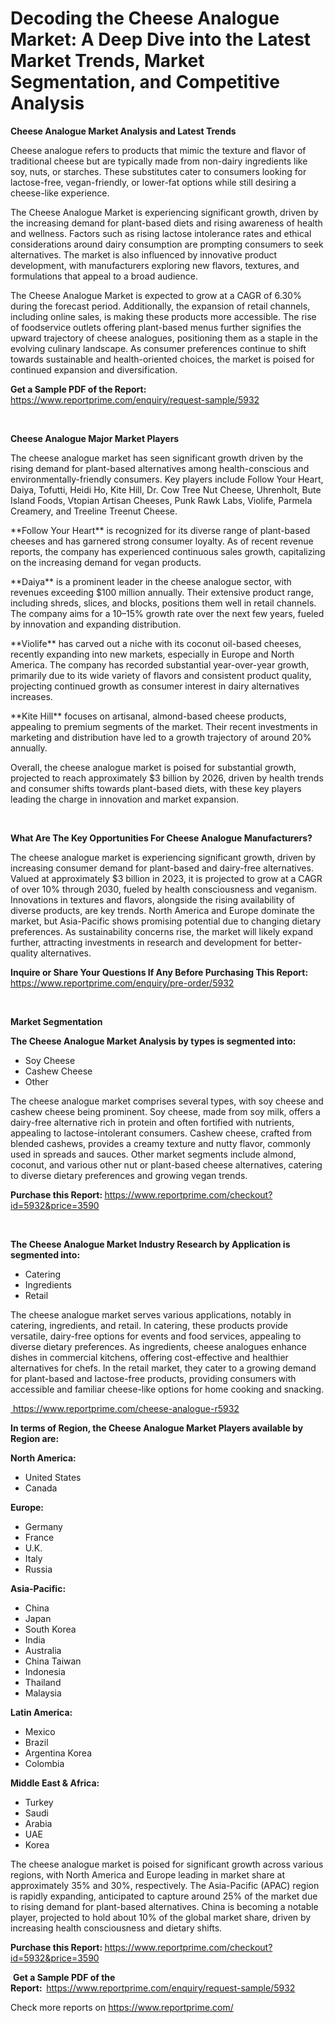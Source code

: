 <p><h1>Decoding the Cheese Analogue Market: A Deep Dive into the Latest Market Trends, Market Segmentation, and Competitive Analysis</h1></p><p><strong>Cheese Analogue Market Analysis and Latest Trends</strong></p>
<p><p>Cheese analogue refers to products that mimic the texture and flavor of traditional cheese but are typically made from non-dairy ingredients like soy, nuts, or starches. These substitutes cater to consumers looking for lactose-free, vegan-friendly, or lower-fat options while still desiring a cheese-like experience.</p><p>The Cheese Analogue Market is experiencing significant growth, driven by the increasing demand for plant-based diets and rising awareness of health and wellness. Factors such as rising lactose intolerance rates and ethical considerations around dairy consumption are prompting consumers to seek alternatives. The market is also influenced by innovative product development, with manufacturers exploring new flavors, textures, and formulations that appeal to a broad audience.</p><p>The Cheese Analogue Market is expected to grow at a CAGR of 6.30% during the forecast period. Additionally, the expansion of retail channels, including online sales, is making these products more accessible. The rise of foodservice outlets offering plant-based menus further signifies the upward trajectory of cheese analogues, positioning them as a staple in the evolving culinary landscape. As consumer preferences continue to shift towards sustainable and health-oriented choices, the market is poised for continued expansion and diversification.</p></p>
<p><strong>Get a Sample PDF of the Report:&nbsp;</strong> <a href="https://www.reportprime.com/enquiry/request-sample/5932?utm_campaign=3044&utm_medium=2&utm_source=Github&utm_content=ia&utm_term=19032025&utm_id=cheese-analogue">https://www.reportprime.com/enquiry/request-sample/5932</a></p>
<p>&nbsp;</p>
<p><strong>Cheese Analogue Major Market Players</strong></p>
<p><p>The cheese analogue market has seen significant growth driven by the rising demand for plant-based alternatives among health-conscious and environmentally-friendly consumers. Key players include Follow Your Heart, Daiya, Tofutti, Heidi Ho, Kite Hill, Dr. Cow Tree Nut Cheese, Uhrenholt, Bute Island Foods, Vtopian Artisan Cheeses, Punk Rawk Labs, Violife, Parmela Creamery, and Treeline Treenut Cheese.</p><p>**Follow Your Heart** is recognized for its diverse range of plant-based cheeses and has garnered strong consumer loyalty. As of recent revenue reports, the company has experienced continuous sales growth, capitalizing on the increasing demand for vegan products.</p><p>**Daiya** is a prominent leader in the cheese analogue sector, with revenues exceeding $100 million annually. Their extensive product range, including shreds, slices, and blocks, positions them well in retail channels. The company aims for a 10–15% growth rate over the next few years, fueled by innovation and expanding distribution.</p><p>**Violife** has carved out a niche with its coconut oil-based cheeses, recently expanding into new markets, especially in Europe and North America. The company has recorded substantial year-over-year growth, primarily due to its wide variety of flavors and consistent product quality, projecting continued growth as consumer interest in dairy alternatives increases.</p><p>**Kite Hill** focuses on artisanal, almond-based cheese products, appealing to premium segments of the market. Their recent investments in marketing and distribution have led to a growth trajectory of around 20% annually.</p><p>Overall, the cheese analogue market is poised for substantial growth, projected to reach approximately $3 billion by 2026, driven by health trends and consumer shifts towards plant-based diets, with these key players leading the charge in innovation and market expansion.</p></p>
<p>&nbsp;</p>
<p><strong>What Are The Key Opportunities For Cheese Analogue Manufacturers?</strong></p>
<p><p>The cheese analogue market is experiencing significant growth, driven by increasing consumer demand for plant-based and dairy-free alternatives. Valued at approximately $3 billion in 2023, it is projected to grow at a CAGR of over 10% through 2030, fueled by health consciousness and veganism. Innovations in textures and flavors, alongside the rising availability of diverse products, are key trends. North America and Europe dominate the market, but Asia-Pacific shows promising potential due to changing dietary preferences. As sustainability concerns rise, the market will likely expand further, attracting investments in research and development for better-quality alternatives.</p></p>
<p><strong>Inquire or Share Your Questions If Any Before Purchasing This Report:</strong> <a href="https://www.reportprime.com/enquiry/pre-order/5932?utm_campaign=3044&utm_medium=2&utm_source=Github&utm_content=ia&utm_term=19032025&utm_id=cheese-analogue">https://www.reportprime.com/enquiry/pre-order/5932</a></p>
<p>&nbsp;</p>
<p><strong>Market Segmentation</strong></p>
<p><strong>The Cheese Analogue Market Analysis by types is segmented into:</strong></p>
<p><ul><li>Soy Cheese</li><li>Cashew Cheese</li><li>Other</li></ul></p>
<p><p>The cheese analogue market comprises several types, with soy cheese and cashew cheese being prominent. Soy cheese, made from soy milk, offers a dairy-free alternative rich in protein and often fortified with nutrients, appealing to lactose-intolerant consumers. Cashew cheese, crafted from blended cashews, provides a creamy texture and nutty flavor, commonly used in spreads and sauces. Other market segments include almond, coconut, and various other nut or plant-based cheese alternatives, catering to diverse dietary preferences and growing vegan trends.</p></p>
<p><strong>Purchase this Report:&nbsp;</strong><a href="https://www.reportprime.com/checkout?id=5932&price=3590&utm_campaign=3044&utm_medium=2&utm_source=Github&utm_content=ia&utm_term=19032025&utm_id=cheese-analogue">https://www.reportprime.com/checkout?id=5932&price=3590</a></p>
<p>&nbsp;</p>
<p><strong>The Cheese Analogue Market Industry Research by Application is segmented into:</strong></p>
<p><ul><li>Catering</li><li>Ingredients</li><li>Retail</li></ul></p>
<p><p>The cheese analogue market serves various applications, notably in catering, ingredients, and retail. In catering, these products provide versatile, dairy-free options for events and food services, appealing to diverse dietary preferences. As ingredients, cheese analogues enhance dishes in commercial kitchens, offering cost-effective and healthier alternatives for chefs. In the retail market, they cater to a growing demand for plant-based and lactose-free products, providing consumers with accessible and familiar cheese-like options for home cooking and snacking.</p></p>
<p><a href="https://www.reportprime.com/cheese-analogue-r5932?utm_campaign=3044&utm_medium=2&utm_source=Github&utm_content=ia&utm_term=19032025&utm_id=cheese-analogue">&nbsp;https://www.reportprime.com/cheese-analogue-r5932</a></p>
<p><strong>In terms of Region, the Cheese Analogue Market Players available by Region are:</strong></p>
<p>
    <p> <strong> North America: </strong>
        <ul>
            <li>United States</li>
            <li>Canada</li>
        </ul>
        </p> 
    <p> <strong> Europe: </strong>
        <ul>
            <li>Germany</li>
            <li>France</li>
            <li>U.K.</li>
            <li>Italy</li>
            <li>Russia</li>
        </ul>
        </p> 
    <p> <strong> Asia-Pacific: </strong>
        <ul>
            <li>China</li>
            <li>Japan</li>
            <li>South Korea</li>
            <li>India</li>
            <li>Australia</li>
            <li>China Taiwan</li>
            <li>Indonesia</li>
            <li>Thailand</li>
            <li>Malaysia</li>
        </ul>
        </p> 
    <p> <strong> Latin America: </strong>
        <ul>
            <li>Mexico</li>
            <li>Brazil</li>
            <li>Argentina Korea</li>
            <li>Colombia</li>
        </ul>
        </p> 
    <p> <strong> Middle East & Africa: </strong>
        <ul>
            <li>Turkey</li>
            <li>Saudi</li>
            <li>Arabia</li>
            <li>UAE</li>
            <li>Korea</li>
        </ul>
    </p>
    </p>
<p><p>The cheese analogue market is poised for significant growth across various regions, with North America and Europe leading in market share at approximately 35% and 30%, respectively. The Asia-Pacific (APAC) region is rapidly expanding, anticipated to capture around 25% of the market due to rising demand for plant-based alternatives. China is becoming a notable player, projected to hold about 10% of the global market share, driven by increasing health consciousness and dietary shifts.</p></p>
<p><strong>Purchase this Report: </strong><a href="https://www.reportprime.com/checkout?id=5932&price=3590&utm_campaign=3044&utm_medium=2&utm_source=Github&utm_content=ia&utm_term=19032025&utm_id=cheese-analogue">https://www.reportprime.com/checkout?id=5932&price=3590</a></p>
<p>&nbsp;<strong>Get a Sample PDF of the Report:&nbsp;&nbsp;</strong><a href="https://www.reportprime.com/enquiry/request-sample/5932?utm_campaign=3044&utm_medium=2&utm_source=Github&utm_content=ia&utm_term=19032025&utm_id=cheese-analogue">https://www.reportprime.com/enquiry/request-sample/5932</a></p>
<p><strong></strong></p>
<p>Check more reports on <a href="https://www.reportprime.com/?utm_campaign=3044&utm_medium=2&utm_source=Github&utm_content=ia&utm_term=19032025&utm_id=cheese-analogue">https://www.reportprime.com/</a></p>